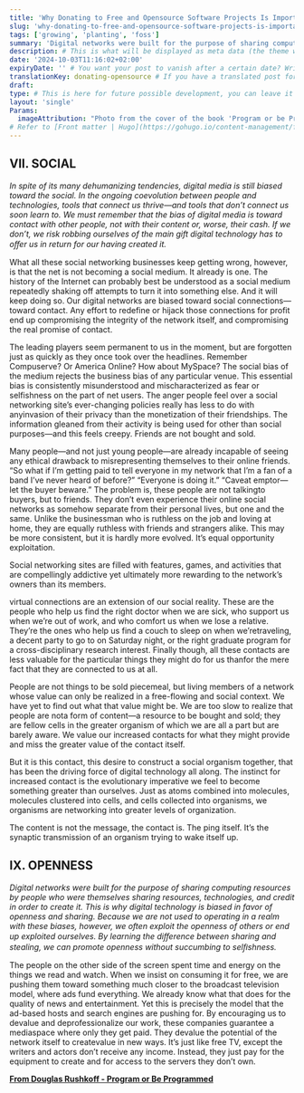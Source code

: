 ```yaml
---
title: 'Why Donating to Free and Opensource Software Projects Is Important'
slug: 'why-donating-to-free-and-opensource-software-projects-is-important'
tags: ['growing', 'planting', 'foss']
summary: 'Digital networks were built for the purpose of sharing computing resources by people who were themselves sharing resources, technologies, and credit in order to create it. This is why digital technology is biased in favor of openness and sharing. Because we are not used to operating in a realm with these biases, however, we often exploit the openness of others or end up exploited ourselves.' # This is what will be displayed as summary for the post (the theme will automatically generate one from the content you write in the post if left empty)
description: # This is what will be displayed as meta data (the theme will automatically grab it from summary if left empty)
date: '2024-10-03T11:16:02+02:00'
expiryDate: '' # You want your post to vanish after a certain date? Write it down here! Must be in the same format of `date`
translationKey: donating-opensource # If you have a translated post for this one, set the same translationKey to have the translation displayed
draft:
type: # This is here for future possible development, you can leave it blank
layout: 'single'
Params:
  imageAttribution: "Photo from the cover of the book 'Program or be Programmed' by Douglas Rushkoff" # Set an attribution to the author of the picture you're using for the post
# Refer to [Front matter | Hugo](https://gohugo.io/content-management/front-matter/)
---
```


## VII. SOCIAL

_In spite of its many dehumanizing tendencies, digital media is
still biased toward the social. In the ongoing coevolution between
people and technologies, tools that connect us thrive—and tools
that don’t connect us soon learn to. We must remember that the
bias of digital media is toward contact with other people, not with
their content or, worse, their cash. If we don’t, we risk robbing
ourselves of the main gift digital technology has to oﬀer us in
return for our having created it._

What all these social networking businesses keep getting wrong, however, is that the net is not becoming a social medium. It already is one. The history of the Internet can probably best be understood as a social medium repeatedly shaking off attempts to turn it into something else. And it will keep doing so. Our digital networks are biased toward social connections—toward contact. Any effort to redefine or hijack those connections for profit end up compromising the integrity of the network itself, and compromising the real promise of contact.

The leading players seem permanent to us in the moment, but are forgotten just as quickly as they once took over the headlines. Remember Compuserve? Or America Online? How about MySpace? The social bias of the medium rejects the business bias of any particular venue.
This essential bias is consistently misunderstood and mischaracterized as fear or selfishness on the part of net users. The anger people feel over a social networking site’s ever-changing policies really has less to do with anyinvasion of their privacy than the monetization of their friendships. The information gleaned from their activity is being used for other than social purposes—and this feels creepy. Friends are not bought and sold.

Many people—and not just young people—are already incapable of seeing any ethical drawback to misrepresenting themselves to their online friends. “So what if I’m getting paid to tell everyone in my network that I’m a fan of a band I’ve never heard of before?” “Everyone is doing it.” “Caveat emptor—let the buyer beware.” The problem is, these people are not talkingto buyers, but to friends. They don’t even experience their online social networks as somehow separate from their personal lives, but one and the same. Unlike the businessman who is ruthless on the job and loving at home, they are equally ruthless with friends and strangers alike. This may be more consistent, but it is hardly more evolved. It’s equal opportunity exploitation.

Social networking sites are filled with features, games, and activities that are compellingly addictive yet ultimately more rewarding to the network’s owners than its members.

virtual connections are an extension of our social reality. These are the people who help us find the right doctor when we are sick, who support us when we’re out of work, and who comfort us when we lose a relative. They’re the ones who help us find a couch to sleep on when we’retraveling, a decent party to go to on Saturday night, or the right graduate program for a cross-disciplinary research interest. Finally though, all these contacts are less valuable for the particular things they might do for us thanfor the mere fact that they are connected to us at all.

People are not things to be sold piecemeal, but living members of a network whose value can only be realized in a free-flowing and social context. We have yet to find out what that value might be.
We are too slow to realize that people are nota form of content—a resource to be bought and sold; they are fellow cells in the greater organism of which we are all a part but are barely aware. We value our increased contacts for what they might provide and miss the greater value of the contact itself.

But it is this contact, this desire to construct a social organism together, that has been the driving force of digital technology all along. The instinct for increased contact is the evolutionary imperative we feel to become something greater than ourselves. Just as atoms combined into molecules, molecules clustered into cells, and cells collected into organisms, we organisms are networking into greater levels of organization.

The content is not the message, the contact is. The ping itself. It’s the synaptic transmission of an organism trying to wake itself up.

## IX. OPENNESS

_Digital networks were built for the purpose of sharing computing
resources by people who were themselves sharing resources,
technologies, and credit in order to create it. This is why digital
technology is biased in favor of openness and sharing. Because we
are not used to operating in a realm with these biases, however, we
often exploit the openness of others or end up exploited ourselves.
By learning the diﬀerence between sharing and stealing, we can
promote openness without succumbing to selﬁshness._

The people on the other side of the screen spent time and energy on the things we read and watch. When we insist on consuming it for free, we are pushing them toward something much closer to the broadcast television model, where ads fund everything. We already know what that does for the quality of news and entertainment. Yet this is precisely the model that the ad-based hosts and search engines are pushing for. By encouraging us to devalue and deprofessionalize our work, these companies guarantee a mediaspace where only they get paid. They devalue the potential of the network itself to createvalue in new ways. It’s just like free TV, except the writers and actors don’t receive any income. Instead, they just pay for the equipment to create and for access to the servers they don’t own.

**[From Douglas Rushkoff - Program or Be Programmed](https://rushkoff.com/)**
